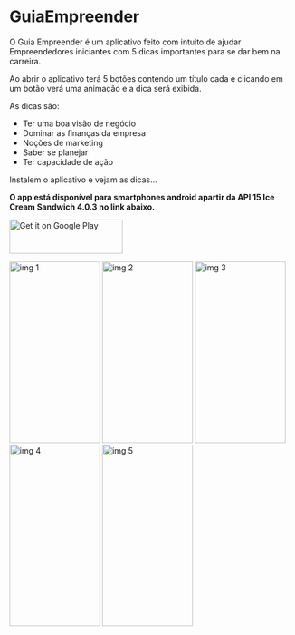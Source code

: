 # GuiaEmpreender
 <p> O Guia Empreender é um aplicativo feito com intuito de ajudar Empreendedores iniciantes com 5 dicas importantes para se dar bem na carreira.</p>

 <p> Ao abrir o aplicativo  terá 5 botões contendo um título cada e clicando em um botão verá uma animação e a dica será exibida.</p>

 <p> As dicas são:</p>
 
 <ul>
     <li>Ter uma boa visão de negócio</li>
     <li>Dominar as finanças da empresa</li>
     <li>Noções de marketing</li>
     <li>Saber se planejar</li>
     <li>Ter capacidade de ação</li>
</ul>
<p> Instalem o aplicativo e vejam as dicas…</p>

 <b> O app está disponível para smartphones android apartir da API 15 Ice Cream Sandwich 4.0.3 no link abaixo.</b>
 
 <a href="https://play.google.com/store/apps/details?id=br.com.edrsantos.fivethings&utm_source=global_co&utm_medium=prtnr&utm_content=Mar2515&utm_campaign=PartBadge&pcampaignid=MKT-Other-global-all-co-prtnr-ap-PartBadge-Mar2515-1" target="_blank"><img width="200" height="60" title="Guia Empreender" alt='Get it on Google Play' src='https://play.google.com/intl/en_us/badges/images/apps/en-play-badge.png'/></a>
 
 <a href="#"><img width="160" height="320" src='https://github.com/edrianosantos/GuiaEmpreeder/blob/master/Prot%C3%B3tipos/device-2016-04-13-211843.png' alt="img 1"></a>  <a href="#"><img width="160" height="320" src='https://github.com/edrianosantos/GuiaEmpreeder/blob/master/Prot%C3%B3tipos/device-2016-04-13-211944.png' alt="img 2"></a>  <a href="#"><img width="160" height="320" src='https://github.com/edrianosantos/GuiaEmpreeder/blob/master/Prot%C3%B3tipos/device-2016-04-13-212025.png' alt="img 3"></a>  <a href="#"><img width="160" height="320" src='https://github.com/edrianosantos/GuiaEmpreeder/blob/master/Prot%C3%B3tipos/device-2016-04-13-212118.png' alt="img 4"></a>  <a href="#"><img width="160" height="320" src='https://github.com/edrianosantos/GuiaEmpreeder/blob/master/Prot%C3%B3tipos/device-2016-04-13-212157.png' alt="img 5"></a> 
